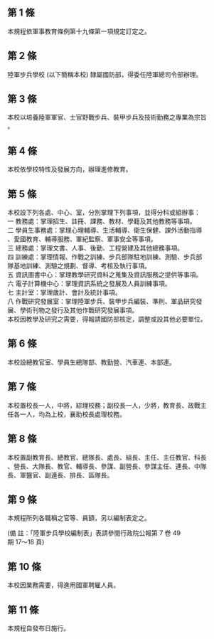 第 1 條
-------
本規程依軍事教育條例第十九條第一項規定訂定之。

第 2 條
-------
陸軍步兵學校 (以下簡稱本校) 隸屬國防部，得委任陸軍總司令部辦理。

第 3 條
-------
本校以培養陸軍軍官、士官野戰步兵、裝甲步兵及技術勤務之專業為宗旨  
。

第 4 條
-------
本校依學校特性及發展方向，辦理進修教育。

第 5 條
-------
本校設下列各處、中心、室，分別掌理下列事項，並得分科或組辦事：  
一  教務處：掌理招生、註冊、課務、教材、學籍及其他教務等事項。  
二  學員生事務處：掌理心理輔導、生活輔導、衛生保健、課外活動指導  
    、愛國教育、輔導服務、軍紀監察、軍事安全等事項。  
三  總務處：掌理文書、人事、後勤、工程營建及其他總務事項。  
四  訓練處：掌理情報、作戰之訓練、步兵部隊駐地訓練、測驗、步兵部  
    隊基地訓練、測驗之規劃、督導、考核及執行事項。  
五  資訊圖書中心：掌理教學研究資料之蒐集及資訊服務之提供等事項。  
六  電子計算機中心：掌理資訊系統之發展及人員訓練事項。  
七  主計室：掌理歲計、會計及統計事項。  
八  作戰研究發展室：掌理陸軍步兵、裝甲步兵編裝、準則、軍品研究發  
    展、學術刊物之發行及其他作戰研究發展事項。  
本校因教學及研究之需要，得報請國防部核定，調整或設其他必要單位。

第 6 條
-------
本校設總教官室、學員生總隊部、教勤營、汽車連、本部連。

第 7 條
-------
本校置校長一人，中將，綜理校務；副校長一人，少將，教育長、政戰主  
任各一人，均為上校，襄助校長處理校務。

第 8 條
-------
本校置副教育長、總教官、總隊長、處長、組長、主任、主任教官、科長  
、營長、大隊長、教官、輔導長、參謀、副營長、參謀主任、連長、中隊  
長、軍醫官、副連長、排長、區隊長。

第 9 條
-------
本規程所列各職稱之官等、員額，另以編制表定之。  
  
 (備      註：「陸軍步兵學校編制表」表請參閱行政院公報第 7 卷 49  
  期 17～18 頁)

第 10 條
--------
本校因業務需要，得進用國軍聘雇人員。

第 11 條
--------
本規程自發布日施行。

